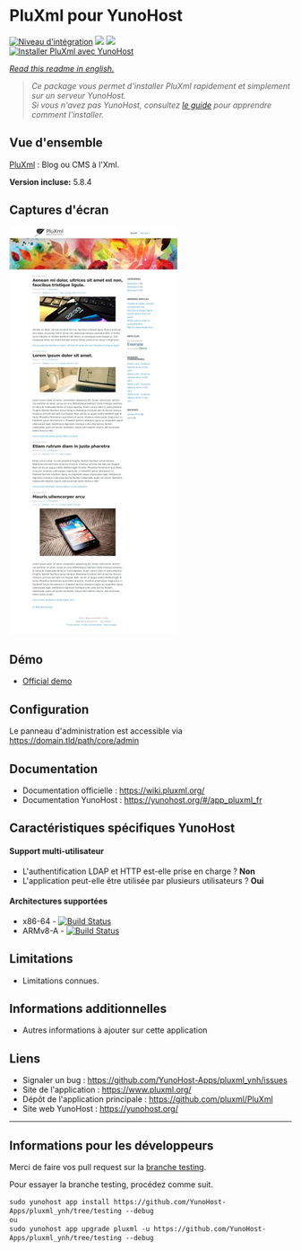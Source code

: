 # PluXml pour YunoHost

[![Niveau d'intégration](https://dash.yunohost.org/integration/pluxml.svg)](https://dash.yunohost.org/appci/app/pluxml) ![](https://ci-apps.yunohost.org/ci/badges/pluxml.status.svg) ![](https://ci-apps.yunohost.org/ci/badges/pluxml.maintain.svg)  
[![Installer PluXml avec YunoHost](https://install-app.yunohost.org/install-with-yunohost.png)](https://install-app.yunohost.org/?app=pluxml)

*[Read this readme in english.](./README.md)* 

> *Ce package vous permet d'installer PluXml rapidement et simplement sur un serveur YunoHost.  
Si vous n'avez pas YunoHost, consultez [le guide](https://yunohost.org/#/install) pour apprendre comment l'installer.*

## Vue d'ensemble
[PluXml](https://www.pluxml.org/) : Blog ou CMS à l'Xml.

**Version incluse:** 5.8.4

## Captures d'écran

![Screenshot_Pluxml](sources/images/screenshot.jpg)

## Démo

* [Official demo](https://demo.pluxml.org/)

## Configuration

Le panneau d'administration est accessible via https://domain.tld/path/core/admin

## Documentation

 * Documentation officielle : https://wiki.pluxml.org/
 * Documentation YunoHost : https://yunohost.org/#/app_pluxml_fr

## Caractéristiques spécifiques YunoHost

#### Support multi-utilisateur

* L'authentification LDAP et HTTP est-elle prise en charge ? **Non**  
* L'application peut-elle être utilisée par plusieurs utilisateurs ? **Oui**

#### Architectures supportées

* x86-64 - [![Build Status](https://ci-apps.yunohost.org/ci/logs/pluxml%20%28Apps%29.svg)](https://ci-apps.yunohost.org/ci/apps/pluxml/)
* ARMv8-A - [![Build Status](https://ci-apps-arm.yunohost.org/ci/logs/pluxml%20%28Apps%29.svg)](https://ci-apps-arm.yunohost.org/ci/apps/pluxml/)

## Limitations

* Limitations connues.

## Informations additionnelles

* Autres informations à ajouter sur cette application

## Liens

 * Signaler un bug : https://github.com/YunoHost-Apps/pluxml_ynh/issues
 * Site de l'application : https://www.pluxml.org/
 * Dépôt de l'application principale : https://github.com/pluxml/PluXml
 * Site web YunoHost : https://yunohost.org/

---

Informations pour les développeurs
----------------

Merci de faire vos pull request sur la [branche testing](https://github.com/YunoHost-Apps/pluxml_ynh/tree/testing).

Pour essayer la branche testing, procédez comme suit.
```
sudo yunohost app install https://github.com/YunoHost-Apps/pluxml_ynh/tree/testing --debug
ou
sudo yunohost app upgrade pluxml -u https://github.com/YunoHost-Apps/pluxml_ynh/tree/testing --debug
```
